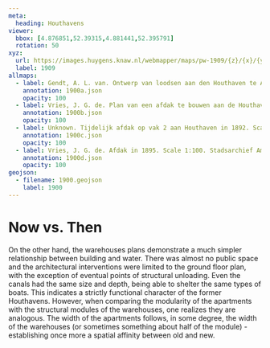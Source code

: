 ```yaml
---
meta:
  heading: Houthavens
viewer:
  bbox: [4.876851,52.39315,4.881441,52.395791]
  rotation: 50
xyz:
  url: https://images.huygens.knaw.nl/webmapper/maps/pw-1909/{z}/{x}/{y}.png
  label: 1909
allmaps:
  - label: Gendt, A. L. van. Ontwerp van loodsen aan den Houthaven te Amsterdam voor de firma Bontekoning en Aukes in 1876. Scale 1:200. Stadsarchief Amsterdam.
    annotation: 1900a.json
    opacity: 100
  - label: Vries, J. G. de. Plan van een afdak te bouwen aan de Houthaven op vak IV verhuurd aan de Heeren Altius em Comp te Amsterdam in 1897. Scale 1:100. Stadsarchief Amsterdam.
    annotation: 1900b.json
    opacity: 100
  - label: Unknown. Tijdelijk afdak op vak 2 aan Houthaven in 1892. Scale 1:100. Stadsarchief Amsterdam.
    annotation: 1900c.json
    opacity: 100
  - label: Vries, J. G. de. Afdak in 1895. Scale 1:100. Stadsarchief Amsterdam.
    annotation: 1900d.json
    opacity: 100
geojson:
  - filename: 1900.geojson
    label: 1900
---
```

# Now vs. Then
On the other hand, the warehouses plans demonstrate a much simpler relationship between building and water. There was almost no public space and the architectural interventions were limited to the ground floor plan, with the exception of eventual points of structural unloading. Even the canals had the same size and depth, being able to shelter the same types of boats. This indicates a strictly functional character of the former Houthavens. However, when comparing the modularity of the apartments with the structural modules of the warehouses, one realizes they are analogous. The width of the apartments follows, in some degree, the width of the warehouses (or sometimes something about half of the module) - establishing once more a spatial affinity between old and new.
